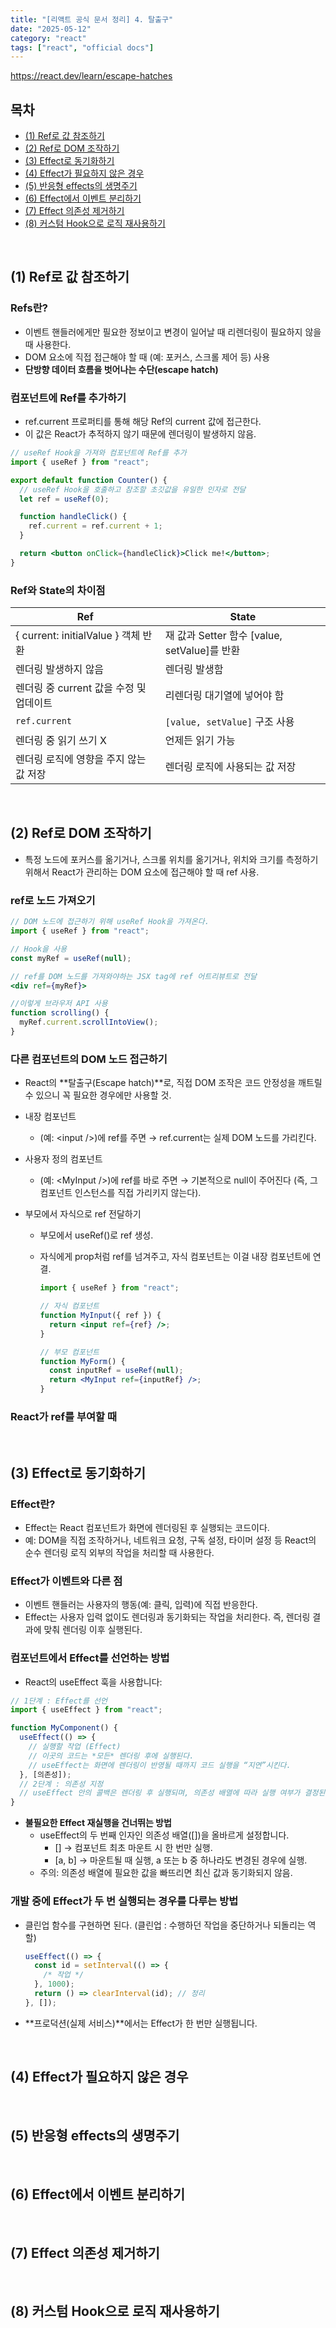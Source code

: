 ```yaml
---
title: "[리액트 공식 문서 정리] 4. 탈출구"
date: "2025-05-12"
category: "react"
tags: ["react", "official docs"]
---
```


<https://react.dev/learn/escape-hatches>

## 목차

- [(1) Ref로 값 참조하기]()
- [(2) Ref로 DOM 조작하기]()
- [(3) Effect로 동기화하기]()
- [(4) Effect가 필요하지 않은 경우]()
- [(5) 반응형 effects의 생명주기]()
- [(6) Effect에서 이벤트 분리하기]()
- [(7) Effect 의존성 제거하기]()
- [(8) 커스텀 Hook으로 로직 재사용하기]()

<br />

## (1) Ref로 값 참조하기

### Refs란?

- 이벤트 핸들러에게만 필요한 정보이고 변경이 일어날 때 리렌더링이 필요하지 않을때 사용한다.
- DOM 요소에 직접 접근해야 할 때 (예: 포커스, 스크롤 제어 등) 사용
- **단방향 데이터 흐름을 벗어나는 수단(escape hatch)**

### 컴포넌트에 Ref를 추가하기

- ref.current 프로퍼티를 통해 해당 Ref의 current 값에 접근한다.
- 이 값은 React가 추적하지 않기 때문에 렌더링이 발생하지 않음.

```jsx
// useRef Hook을 가져와 컴포넌트에 Ref를 추가
import { useRef } from "react";

export default function Counter() {
  // useRef Hook을 호출하고 참조할 초깃값을 유일한 인자로 전달
  let ref = useRef(0);

  function handleClick() {
    ref.current = ref.current + 1;
  }

  return <button onClick={handleClick}>Click me!</button>;
}
```

### Ref와 State의 차이점

| Ref                                     | State                                        |
| --------------------------------------- | -------------------------------------------- |
| { current: initialValue } 객체 반환     | 재 값과 Setter 함수 [value, setValue]를 반환 |
| 렌더링 발생하지 않음                    | 렌더링 발생함                                |
| 렌더링 중 current 값을 수정 및 업데이트 | 리렌더링 대기열에 넣어야 함                  |
| `ref.current`                           | `[value, setValue]` 구조 사용                |
| 렌더링 중 읽기 쓰기 X                   | 언제든 읽기 가능                             |
| 렌더링 로직에 영향을 주지 않는 값 저장  | 렌더링 로직에 사용되는 값 저장               |

<br />

## (2) Ref로 DOM 조작하기

- 특정 노드에 포커스를 옮기거나, 스크롤 위치를 옮기거나, 위치와 크기를 측정하기 위해서 React가 관리하는 DOM 요소에 접근해야 할 때 ref 사용.

### ref로 노드 가져오기

```jsx
// DOM 노드에 접근하기 위해 useRef Hook을 가져온다.
import { useRef } from "react";

// Hook을 사용
const myRef = useRef(null);

// ref를 DOM 노드를 가져와야하는 JSX tag에 ref 어트리뷰트로 전달
<div ref={myRef}>
```

```jsx
//이렇게 브라우저 API 사용
function scrolling() {
  myRef.current.scrollIntoView();
}
```

### 다른 컴포넌트의 DOM 노드 접근하기

- React의 **탈출구(Escape hatch)**로, 직접 DOM 조작은 코드 안정성을 깨트릴 수 있으니 꼭 필요한 경우에만 사용할 것.
- 내장 컴포넌트
  - (예: \<input />)에 ref를 주면 → ref.current는 실제 DOM 노드를 가리킨다.
- 사용자 정의 컴포넌트
  - (예: \<MyInput />)에 ref를 바로 주면 → 기본적으로 null이 주어진다 (즉, 그 컴포넌트 인스턴스를 직접 가리키지 않는다).
- 부모에서 자식으로 ref 전달하기

  - 부모에서 useRef()로 ref 생성.
  - 자식에게 prop처럼 ref를 넘겨주고, 자식 컴포넌트는 이걸 내장 컴포넌트에 연결.

    ```jsx
    import { useRef } from "react";

    // 자식 컴포넌트
    function MyInput({ ref }) {
      return <input ref={ref} />;
    }

    // 부모 컴포넌트
    function MyForm() {
      const inputRef = useRef(null);
      return <MyInput ref={inputRef} />;
    }
    ```

### React가 ref를 부여할 때

<br />

## (3) Effect로 동기화하기

### Effect란?

- Effect는 React 컴포넌트가 화면에 렌더링된 후 실행되는 코드이다.
- 예: DOM을 직접 조작하거나, 네트워크 요청, 구독 설정, 타이머 설정 등 React의 순수 렌더링 로직 외부의 작업을 처리할 때 사용한다.

### Effect가 이벤트와 다른 점

- 이벤트 핸들러는 사용자의 행동(예: 클릭, 입력)에 직접 반응한다.
- Effect는 사용자 입력 없이도 렌더링과 동기화되는 작업을 처리한다. 즉, 렌더링 결과에 맞춰 렌더링 이후 실행된다.

### 컴포넌트에서 Effect를 선언하는 방법

- React의 useEffect 훅을 사용합니다:

```jsx
// 1단계 : Effect를 선언
import { useEffect } from "react";

function MyComponent() {
  useEffect(() => {
    // 실행할 작업 (Effect)
    // 이곳의 코드는 *모든* 렌더링 후에 실행된다.
    // useEffect는 화면에 렌더링이 반영될 때까지 코드 실행을 “지연”시킨다.
  }, [의존성]);
  // 2단계 : 의존성 지정
  // useEffect 안의 콜백은 렌더링 후 실행되며, 의존성 배열에 따라 실행 여부가 결정된다.
}
```

- **불필요한 Effect 재실행을 건너뛰는 방법**
  - useEffect의 두 번째 인자인 의존성 배열([])을 올바르게 설정합니다.
    - [] → 컴포넌트 최초 마운트 시 한 번만 실행.
    - [a, b] → 마운트될 때 실행, a 또는 b 중 하나라도 변경된 경우에 실행.
  - 주의: 의존성 배열에 필요한 값을 빠뜨리면 최신 값과 동기화되지 않음.

### 개발 중에 Effect가 두 번 실행되는 경우를 다루는 방법

- 클린업 함수를 구현하면 된다. (클린업 : 수행하던 작업을 중단하거나 되돌리는 역할)

  ```jsx
  useEffect(() => {
    const id = setInterval(() => {
      /* 작업 */
    }, 1000);
    return () => clearInterval(id); // 정리
  }, []);
  ```

- **프로덕션(실제 서비스)**에서는 Effect가 한 번만 실행됩니다.

<br />

## (4) Effect가 필요하지 않은 경우

<br />

## (5) 반응형 effects의 생명주기

<br />

## (6) Effect에서 이벤트 분리하기

<br />

## (7) Effect 의존성 제거하기

<br />

## (8) 커스텀 Hook으로 로직 재사용하기
